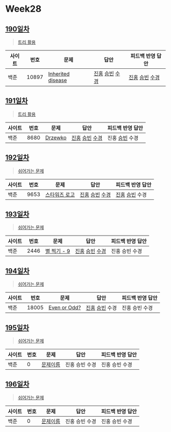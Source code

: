 # Week28

## [190일차](Day190)

> [트리 활용](https://www.acmicpc.net/group/workbook/view/9797/34886)

| 사이트 | 번호 | 문제                 | 답안                | 피드백 반영 답안    |
| ------ | ---- | -------------------- | ------------------- | ------------------- |
| 백준   | 10897    | [Inherited disease](https://www.acmicpc.net/problem/10897) | [진홍](Day190/bj10897_kjh.java) [승빈](Day190/bj10897_wsb.java) [수경](Day190/bj10897_hsk.js) | [진홍](Day190/bj10897_kjh_fb.java) [승빈](Day190/bj10897_wsb_fb.java) [수경](Day190/bj10897_hsk_fb.js) |

## [191일차](Day191)

> [트리 활용](https://www.acmicpc.net/group/workbook/view/9797/34950)

| 사이트 | 번호 | 문제                 | 답안                | 피드백 반영 답안    |
| ------ | ---- | -------------------- | ------------------- | ------------------- |
| 백준   | 8680 | [Drzewko](https://www.acmicpc.net/problem/8680) | [진홍](Day191/bj8680_kjh.java) [승빈](Day191/bj8680_wsb.java) [수경](Day191/bj8680_hsk.js) | 진홍 [승빈](Day191/bj8680_wsb.java) 수경 |

## [192일차](Day192)

> [쉬어가는 문제](https://www.acmicpc.net/group/workbook/view/9797/34963)

| 사이트 | 번호 | 문제                 | 답안                | 피드백 반영 답안    |
| ------ | ---- | -------------------- | ------------------- | ------------------- |
| 백준   | 9653 | [스타워즈 로고](https://www.acmicpc.net/problem/9653) | [진홍](Day192/bj9653_kjh.java) [승빈](Day192/bj9653_wsb.java) [수경](Day192/bj9653_hsk.js) | [진홍](Day192/bj9653_kjh.java) [승빈](Day192/bj9653_wsb.java) 수경 |

## [193일차](Day193)

> [쉬어가는 문제](https://www.acmicpc.net/group/workbook/view/9797/35019)

| 사이트 | 번호 | 문제                 | 답안                | 피드백 반영 답안    |
| ------ | ---- | -------------------- | ------------------- | ------------------- |
| 백준   | 2446    | [별 찍기 - 9](https://www.acmicpc.net/problem/2446) | [진홍](Day193/bj2446_kjh.java) [승빈](Day193/bj2446_wsb.java) [수경](Day193/bj2446_hsk.js) | 진홍 승빈 수경 |

## [194일차](Day194)

> [쉬어가는 문제](https://www.acmicpc.net/group/workbook/view/9797/35065)

| 사이트 | 번호 | 문제                 | 답안                | 피드백 반영 답안    |
| ------ | ---- | -------------------- | ------------------- | ------------------- |
| 백준   | 18005 | [Even or Odd?](https://www.acmicpc.net/problem/18005) | [진홍](Day194/bj18005_kjh.java) [승빈](Day194/bj18005_wsb.java) 수경 | 진홍 승빈 수경 |

## [195일차](Day195)

> [쉬어가는 문제](문제집링크)

| 사이트 | 번호 | 문제                 | 답안                | 피드백 반영 답안    |
| ------ | ---- | -------------------- | ------------------- | ------------------- |
| 백준   | 0    | [문제이름](문제링크) | 진홍 승빈 수경 | 진홍 승빈 수경 |

## [196일차](Day196)

> [쉬어가는 문제](문제집링크)

| 사이트 | 번호 | 문제                 | 답안                | 피드백 반영 답안    |
| ------ | ---- | -------------------- | ------------------- | ------------------- |
| 백준   | 0    | [문제이름](문제링크) | 진홍 승빈 수경 | 진홍 승빈 수경 |
